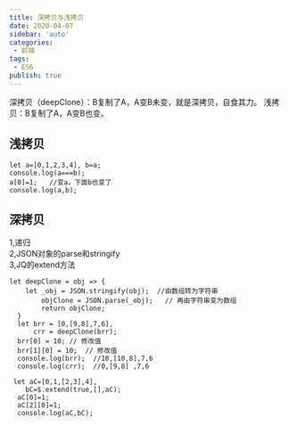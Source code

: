 ```yaml
---
title: 深拷贝与浅拷贝
date: 2020-04-07
sidebar: 'auto'
categories:
 - 前端
tags:
 - ES6
publish: true
---
```


深拷贝（deepClone）：B复制了A，A变B未变，就是深拷贝，自食其力。
浅拷贝：B复制了A，A变B也变。
<!-- more -->

## 浅拷贝
```
let a=[0,1,2,3,4], b=a;
console.log(a===b);
a[0]=1;   //变a，下面b也变了
console.log(a,b);
```

## 深拷贝
1,递归   
2,JSON对象的parse和stringify  
3,JQ的extend方法

```
let deepClone = obj => {
    let _obj = JSON.stringify(obj);  //由数组转为字符串
        objClone = JSON.parse(_obj);   // 再由字符串变为数组
        return objClone;
  }
  let brr = [0,[9,8],7,6],
      crr = deepClone(brr);
  brr[0] = 10; // 修改值
  brr[1][0] = 10;  // 修改值
  console.log(brr);  //10,[10,8],7,6
  console.log(crr);  //0,[9,8] ,7,6
```
```
 let aC=[0,1,[2,3],4],
    bC=$.extend(true,[],aC);
  aC[0]=1;
  aC[2][0]=1;
  console.log(aC,bC);
```
